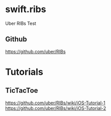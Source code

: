 # swift.ribs
Uber RIBs Test

## Github
https://github.com/uber/RIBs

# Tutorials
## TicTacToe
https://github.com/uber/RIBs/wiki/iOS-Tutorial-1  
https://github.com/uber/RIBs/wiki/iOS-Tutorial-2
